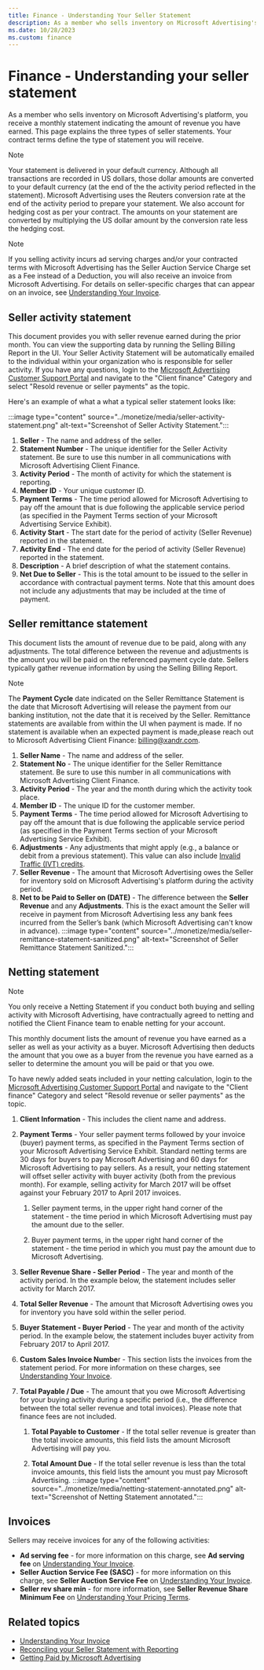```yaml
---
title: Finance - Understanding Your Seller Statement
description: As a member who sells inventory on Microsoft Advertising's platform, you receive a monthly statement indicating the amount of revenue you have earned.
ms.date: 10/28/2023
ms.custom: finance
---
```



# Finance - Understanding your seller statement

As a member who sells inventory on Microsoft Advertising's
platform, you receive a monthly statement indicating the amount of revenue you have earned. This page explains the three types of seller statements. Your contract terms define the type of statement you will receive.

> [!NOTE]
> Your statement is delivered in your default currency. Although all transactions are recorded in US dollars, those dollar amounts are converted to your default currency (at the end of the the activity period reflected in the statement). Microsoft Advertising uses the Reuters conversion rate at the end of the activity period to prepare your statement. We also account for hedging cost as per your contract. The amounts on your statement are converted by multiplying the US dollar amount by the conversion rate less the hedging cost.

> [!NOTE]
> If you selling activity incurs ad serving charges and/or your contracted terms with Microsoft Advertising has the Seller Auction Service Charge set as a Fee instead of a Deduction, you will also receive an invoice from Microsoft Advertising. For details on seller-specific charges that can appear on an invoice, see [Understanding Your Invoice](understanding-your-invoice.md).

## Seller activity statement
This document provides you with seller revenue earned during the prior month. You can view the supporting data by running the Selling Billing Report in the UI. Your Seller Activity Statement will be automatically emailed to the individual within your organization who is responsible for seller activity. If you have any questions, login to the [Microsoft Advertising Customer Support Portal](https://support.ads.microsoft.com) and navigate to the "Client finance" Category and select "Resold revenue or seller payments" as the topic.

<!--This document provides you with seller revenue earned during the prior
month. You can view the supporting data by running the Selling Billing
Report in the UI. Your Seller Activity Statement will be automatically
emailed to the individual within your organization who is responsible
for seller activity. If you have any questions, contact
Microsoft Advertising Client Finance: [billing@xandr.com](mailto:billing@xandr.com).-->

Here's an example of what a what a typical seller statement looks like:

:::image type="content" source="../monetize/media/seller-activity-statement.png" alt-text="Screenshot of Seller Activity Statement.":::


1. **Seller** - The name and address of the seller.
1. **Statement Number** - The unique identifier for the Seller Activity
    statement. Be sure to use this number in all communications with
    Microsoft Advertising Client Finance.
1. **Activity Period** - The month of activity for which the statement
    is reporting.
1. **Member ID** - Your unique customer ID.
1. **Payment Terms** - The time period allowed for
    Microsoft Advertising to pay off the amount that is due
    following the applicable service period (as specified in the Payment
    Terms section of your Microsoft Advertising Service
    Exhibit).
1. **Activity Start** - The start date for the period of activity
    (Seller Revenue) reported in the statement.
1. **Activity End** - The end date for the period of activity (Seller
    Revenue) reported in the statement.
1. **Description** - A brief description of what the statement
    contains.
1. **Net Due to Seller** - This is the total amount to be issued to the
    seller in accordance with contractual payment terms. Note that this
    amount does not include any adjustments that may be included at the
    time of payment.

## Seller remittance statement

This document lists the amount of revenue due to be paid, along with any adjustments. The total difference between the revenue and adjustments is the amount you will be paid on the referenced payment cycle date. Sellers typically gather revenue information by using the Selling Billing Report.

> [!NOTE]
> The **Payment Cycle** date indicated on the Seller Remittance Statement is the date that Microsoft Advertising will release the payment from our banking institution, not the date that it is received by the Seller. Remittance statements are available from within the UI when payment is made. If no statement is available when an expected payment is made,please reach out to Microsoft Advertising Client Finance: [billing@xandr.com](mailto:billing@xandr.com).

1. **Seller Name** - The name and address of the seller.
1. **Statement No** - The unique identifier for the Seller Remittance
    statement. Be sure to use this number in all communications with
    Microsoft Advertising Client Finance.
1. **Activity Period** - The year and the month during which the
    activity took place.
1. **Member ID** - The unique ID for the customer member.
1. **Payment Terms** - The time period allowed for
    Microsoft Advertising to pay off the amount that is due
    following the applicable service period (as specified in the Payment
    Terms section of your Microsoft Advertising Service
    Exhibit).
1. **Adjustments** - Any adjustments that might apply (e.g., a balance
    or debit from a previous statement). This value can also include [Invalid Traffic (IVT)  credits](understanding-invalid-traffic.md).
1. **Seller Revenue** - The amount that Microsoft Advertising
    owes the Seller for inventory sold on
    Microsoft Advertising's platform during the activity period.
1. **Net to be Paid to Seller on (DATE)** - The difference between the
    **Seller Revenue** and any **Adjustments**. This is the exact amount
    the Seller will receive in payment from
    Microsoft Advertising less any bank fees incurred from the
    Seller’s bank (which Microsoft Advertising can't know in
    advance).
:::image type="content" source="../monetize/media/seller-remittance-statement-sanitized.png" alt-text="Screenshot of Seller Remittance Statement Sanitized.":::


## Netting statement

> [!NOTE]
> You only receive a Netting Statement if you conduct both buying and selling activity with Microsoft Advertising, have contractually agreed to netting and notified the Client Finance team to enable netting for your account.

 This monthly document lists the amount of revenue you have earned as a seller as well as your activity as a buyer. Microsoft Advertising then deducts the amount that you owe as a buyer from the revenue you have earned as a seller to determine the amount you will be paid or that you owe.

To have newly added seats included in your netting calculation, login to the [Microsoft Advertising Customer Support Portal](https://support.ads.microsoft.com) and navigate to the "Client finance" Category and select "Resold revenue or seller payments" as the topic.

1. **Client Information** - This includes the client name and address.

1. **Payment Terms** - Your seller payment terms followed by your
    invoice (buyer) payment terms, as specified in the Payment Terms section of your Microsoft Advertising Service Exhibit.
    Standard netting terms are 30 days for buyers to pay
    Microsoft Advertising and 60 days for Microsoft Advertising to pay sellers. As a result, your netting statement will offset seller activity with buyer activity (both from the previous month). For example, selling activity for March 2017 will be offset against your February 2017 to April 2017 invoices.

    1. Seller payment terms, in the upper right hand corner of the
        statement - the time period in which
        Microsoft Advertising must pay the amount due to the
        seller.

    1. Buyer payment terms, in the upper right hand corner of the
        statement - the time period in which you must pay the amount due
        to Microsoft Advertising.

1. **Seller Revenue Share - Seller Period** - The year and month of the
    activity period. In the example below, the statement includes seller
    activity for March 2017.

1. **Total Seller Revenue** - The amount that
    Microsoft Advertising owes you for inventory you have sold
    within the seller period.

1. **Buyer Statement - Buyer Period** - The year and month of the
    activity period. In the example below, the statement includes buyer
    activity from February 2017 to April 2017.

1. **Custom Sales Invoice Numbe**r - This section lists the invoices from the statement period. For more information on these charges, see [Understanding Your Invoice](understanding-your-invoice.md).

1. **Total Payable / Due** - The amount that you owe
    Microsoft Advertising for your buying activity during a
    specific period (i.e., the difference between the total seller
    revenue and total invoices). Please note that finance fees are not
    included.

    1. **Total Payable to Customer** - If the total seller revenue is
        greater than the total invoice amounts, this field lists the
        amount Microsoft Advertising will pay you.

    1. **Total Amount Due** - If the total seller revenue is less than
        the total invoice amounts, this field lists the amount you must
        pay Microsoft Advertising.
:::image type="content" source="../monetize/media/netting-statement-annotated.png" alt-text="Screenshot of Netting Statement annotated.":::

## Invoices

Sellers may receive invoices for any of the following activities:

- **Ad serving fee** - for more information on this charge, see **Ad
  serving fee** on [Understanding Your Invoice](understanding-your-invoice.md).
- **Seller Auction Service Fee (SASC)** - for more information on this
  charge, see **Seller Auction Service Fee** on
   [Understanding Your Invoice](understanding-your-invoice.md).
- **Seller rev share min** - for more information, see **Seller Revenue
  Share Minimum Fee** on [Understanding
  Your Pricing Terms](understanding-your-pricing-terms.md).

## Related topics

- [Understanding Your Invoice](understanding-your-invoice.md)
- [Reconciling your Seller Statement with Reporting](reconciling-your-seller-statement-with-reporting.md)
- [Getting Paid by Microsoft Advertising](getting-paid-by-xandr.md)
